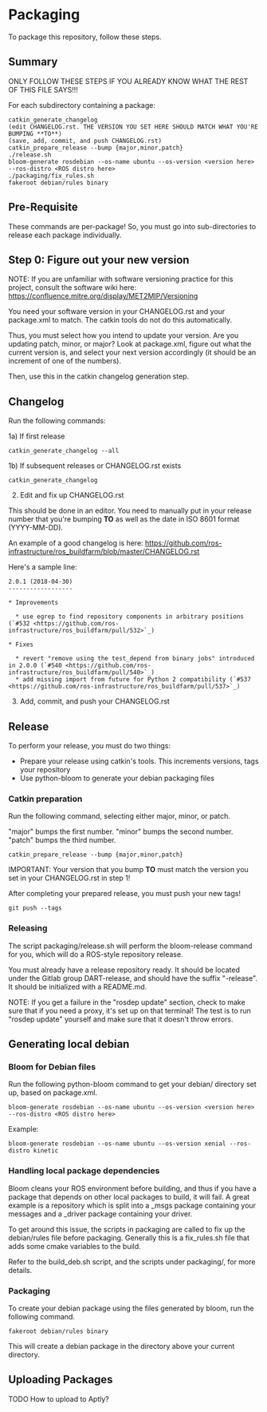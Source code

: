 # Packaging

To package this repository, follow these steps.

## Summary

ONLY FOLLOW THESE STEPS IF YOU ALREADY KNOW WHAT THE REST OF THIS FILE SAYS!!!

For each subdirectory containing a package:

```
catkin_generate_changelog
(edit CHANGELOG.rst. THE VERSION YOU SET HERE SHOULD MATCH WHAT YOU'RE BUMPING **TO**)
(save, add, commit, and push CHANGELOG.rst)
catkin_prepare_release --bump {major,minor,patch}
./release.sh
bloom-generate rosdebian --os-name ubuntu --os-version <version here> --ros-distro <ROS distro here>
./packaging/fix_rules.sh
fakeroot debian/rules binary
```

## Pre-Requisite

These commands are per-package! So, you must go into sub-directories to release each package individually.

## Step 0: Figure out your new version

NOTE: If you are unfamiliar with software versioning practice for this project, consult the software wiki here: https://confluence.mitre.org/display/MET2MIP/Versioning

You need your software version in your CHANGELOG.rst and your package.xml to match. The catkin tools do not do this automatically.

Thus, you must select how you intend to update your version. Are you updating patch, minor, or major? Look at package.xml, figure out what the current version is,
and select your next version accordingly (it should be an increment of one of the numbers).

Then, use this in the catkin changelog generation step.

## Changelog

Run the following commands:

1a) If first release

```catkin_generate_changelog --all```

1b) If subsequent releases or CHANGELOG.rst exists

```catkin_generate_changelog```

2) Edit and fix up CHANGELOG.rst

This should be done in an editor. You need to manually put in your release number that you're bumping **TO** as well as the date in
ISO 8601 format (YYYY-MM-DD).

An example of a good changelog is here: https://github.com/ros-infrastructure/ros_buildfarm/blob/master/CHANGELOG.rst

Here's a sample line:

```
2.0.1 (2018-04-30)
------------------

* Improvements

  * use egrep to find repository components in arbitrary positions (`#532 <https://github.com/ros-infrastructure/ros_buildfarm/pull/532>`_)

* Fixes

  * revert "remove using the test_depend from binary jobs" introduced in 2.0.0 (`#540 <https://github.com/ros-infrastructure/ros_buildfarm/pull/540>`_)
  * add missing import from future for Python 2 compatibility (`#537 <https://github.com/ros-infrastructure/ros_buildfarm/pull/537>`_)
```

3) Add, commit, and push your CHANGELOG.rst

## Release

To perform your release, you must do two things:

* Prepare your release using catkin's tools. This increments versions, tags your repository
* Use python-bloom to generate your debian packaging files

### Catkin preparation

Run the following command, selecting either major, minor, or patch.

"major" bumps the first number.
"minor" bumps the second number.
"patch" bumps the third number.

```
catkin_prepare_release --bump {major,minor,patch}
```

IMPORTANT: Your version that you bump **TO** must match the version you set in your CHANGELOG.rst in step 1!

After completing your prepared release, you must push your new tags!

```
git push --tags
```

### Releasing

The script packaging/release.sh will perform the bloom-release command for you, which will do a ROS-style repository release.

You must already have a release repository ready. It should be located under the Gitlab group DART-release, and should have the
suffix "-release". It should be initialized with a README.md.

NOTE: If you get a failure in the "rosdep update" section, check to make sure that if you need a proxy, it's set up on that terminal!
The test is to run "rosdep update" yourself and make sure that it doesn't throw errors.

## Generating local debian

### Bloom for Debian files

Run the following python-bloom command to get your debian/ directory set up, based on package.xml.

```
bloom-generate rosdebian --os-name ubuntu --os-version <version here> --ros-distro <ROS distro here>
```

Example:
```
bloom-generate rosdebian --os-name ubuntu --os-version xenial --ros-distro kinetic
```

### Handling local package dependencies

Bloom cleans your ROS environment before building, and thus if you have a package that depends on other
local packages to build, it will fail. A great example is a repository which is split into a _msgs package
containing your messages and a _driver package containing your driver.

To get around this issue, the scripts in packaging are called to fix up the debian/rules file before
packaging. Generally this is a fix_rules.sh file that adds some cmake variables to the build.

Refer to the build_deb.sh script, and the scripts under packaging/, for more details.

### Packaging

To create your debian package using the files generated by bloom, run the following command.

```
fakeroot debian/rules binary
```

This will create a debian package in the directory above your current directory.

## Uploading Packages

TODO How to upload to Aptly?
